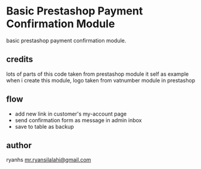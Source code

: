 # Basic Prestashop Payment Confirmation Module

basic prestashop payment confirmation module.

## credits
lots of parts of this code taken from prestashop module it self as example when i create this module,
logo taken from vatnumber module in prestashop

## flow
- add new link in customer's my-account page
- send confirmation form as message in admin inbox
- save to table as backup

## author
ryanhs <mr.ryansilalahi@gmail.com>
